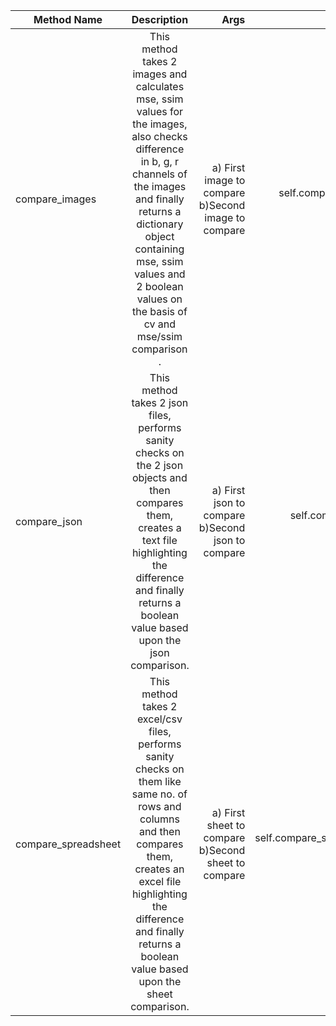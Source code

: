 | Method Name        | Description           | Args  | Usage |
| ------------- |:-------------:| -----:| -----: |
| compare_images     | This method takes 2 images and calculates mse, ssim values for the images, also checks difference in b, g, r channels of the images and finally returns a dictionary object containing mse, ssim values and 2 boolean values on the basis of cv and mse/ssim comparison . | a) First image to compare  b)Second image to compare | self.compare_images(img1_path, img2_path)     | 
| compare_json      | This method takes 2 json files, performs sanity checks on the 2 json objects and then compares them, creates a text file highlighting the difference and finally returns a boolean value based upon the json comparison.    |   a) First json to compare  b)Second json to compare |  self.compare_json(json1_path, json2_path)      |
| compare_spreadsheet      | This method takes 2 excel/csv files, performs sanity checks on them like same no. of rows and columns and then compares them, creates an excel file highlighting the difference and finally returns a boolean value based upon the sheet comparison.    |   a) First sheet to compare  b)Second sheet to compare |  self.compare_spreadsheet(csv1_path, csv2_path)      |
